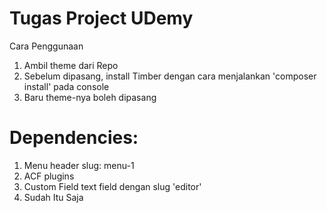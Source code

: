 # Tugas Project UDemy
Cara Penggunaan
1. Ambil theme dari Repo
2. Sebelum dipasang, install Timber dengan cara menjalankan 'composer install' pada console
3. Baru theme-nya boleh dipasang

# Dependencies:
1. Menu header slug: menu-1
2. ACF plugins
3. Custom Field text field dengan slug 'editor'
4. Sudah Itu Saja

